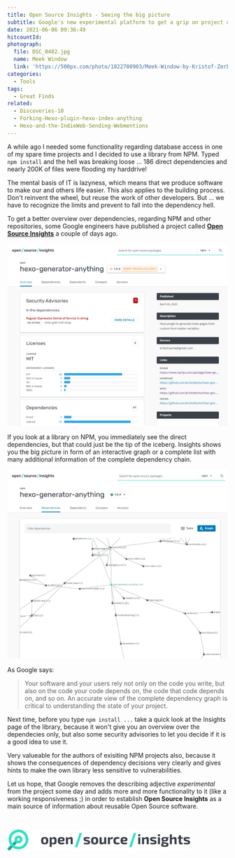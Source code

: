```yaml
---
title: Open Source Insights - Seeing the big picture
subtitle: Google's new experimental platform to get a grip on project dependencies
date: 2021-06-06 09:36:49
hitcountId:
photograph:
  file: DSC_0482.jpg
  name: Meek Window
  link: 'https://500px.com/photo/1022780903/Meek-Window-by-Kristof-Zerbe/'
categories:
  - Tools
tags:
  - Great Finds
related:
  - Discoveries-10
  - Forking-Hexo-plugin-hexo-index-anything
  - Hexo-and-the-IndieWeb-Sending-Webmentions
---
```


A while ago I needed some functionality regarding database access in one of my spare time projects and I decided to use a library from NPM. Typed ``npm install`` and the hell was breaking loose ... 186 direct dependencies and nearly 200K of files were flooding my harddrive!

The mental basis of IT is lazyness, which means that we produce software to make our and others life easier. This also applies to the building process. Don't reinvent the wheel, but reuse the work of other developers. But ... we have to recognize the limits and prevent to fall into the dependency hell.

To get a better overview over dependencies, regarding NPM and other repositories, some Google engineers have published a project called **[Open Source Insights](https://deps.dev/)** a couple of days ago.

<!-- more -->

![Open Source Insights - Overview](Open-Source-Insights-Seeing-the-big-picture/overview.png)

If you look at a library on NPM, you immediately see the direct dependencies, but that could just be the tip of the iceberg. Insights shows you the big picture in form of an interactive graph or a complete list with many additional information of the complete dependency chain.

![Open Source Insights - Overview](Open-Source-Insights-Seeing-the-big-picture/graph.png)

As Google says:

> Your software and your users rely not only on the code you write, but also on the code your code depends on, the code that code depends on, and so on. An accurate view of the complete dependency graph is critical to understanding the state of your project.

Next time, before you type ``npm install ...`` take a quick look at the Insights page of the library, because it won't give you an overview over the dependecies only, but also some security advisories to let you decide if it is a good idea to use it.

Very valueable for the authors of exisiting NPM projects also, because it shows the consequences of dependency decisions very clearly and gives hints to make the own library less sensitive to vulnerabilities.

Let us hope, that Google removes the describing adjective *experimental* from the project some day and adds more and more functionality to it (like a working responsiveness ;) in order to establish **Open Source Insights** as a main source of information about reusable Open Source software.

<br>

[![Logo](Open-Source-Insights-Seeing-the-big-picture/logo.png)](https://deps.dev/)